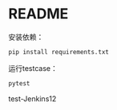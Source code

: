 # README

安装依赖：

```python
pip install requirements.txt
```

运行testcase：

```python
pytest
```

test-Jenkins12
